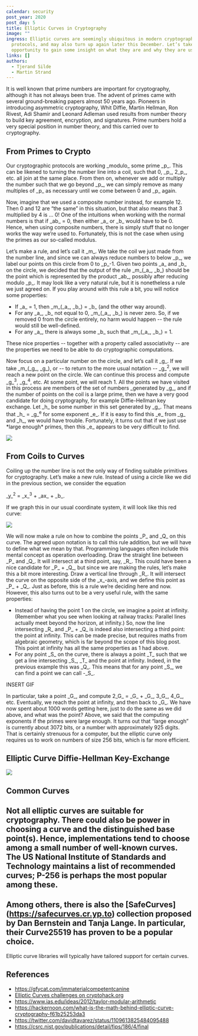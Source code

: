 ```yaml
---
calendar: security
post_year: 2020
post_day: 5
title: Elliptic Curves in Cryptography
image: ""
ingress: Elliptic curves are seemingly ubiquitous in modern cryptographic
  protocols, and may also turn up again later this December. Let’s take the
  opportunity to gain some insight on what they are and why they are used.
links: []
authors:
  - Tjerand Silde
  - Martin Strand
---
```

<!--StartFragment-->

It is well known that prime numbers are important for cryptography, although it has not always been true. The advent of primes came with several ground-breaking papers almost 50 years ago. Pioneers in introducing asymmetric cryptography, Whit Diffie, Martin Hellman, Ron Rivest, Adi Shamir and Leonard Adleman used results from number theory to build key agreement, encryption, and signatures. Prime numbers hold a very special position in number theory, and this carried over to cryptography.

## From Primes to Crypto

Our cryptographic protocols are working \_modulo\_ some prime \_p\_. This can be likened to turning the number line into a coil, such that 0, \_p\_, 2\_p\_, etc. all join at the same place. From then on, whenever we add or multiply the number such that we go beyond \_p\_, we can simply remove as many multiples of \_p\_ as necessary until we come between 0 and \_p\_ again.

Now, imagine that we used a composite number instead, for example 12. Then 0 and 12 are “the same” in this situation, but that also means that 3 multiplied by 4 is ... 0! One of the intuitions when working with the normal numbers is that if \_ab\_ = 0, then either \_a\_ or \_b\_ would have to be 0. Hence, when using composite numbers, there is simply stuff that no longer works the way we’re used to. Fortunately, this is not the case when using the primes as our so-called modulus.

Let’s make a rule, and let’s call it \_m\_. We take the coil we just made from the number line, and since we can always reduce numbers to below \_p\_, we label our points on this circle from 0 to \_p\_-1. Given two points \_a\_ and \_b\_ on the circle, we decided that the output of the rule \_m\_(\_a\_, \_b\_) should be the point which is represented by the product \_ab\_, possibly after reducing modulo \_p\_. It may look like a very natural rule, but it is nonetheless a rule we just agreed on. If you play around with this rule a bit, you will notice some properties:

* If \_a\_ = 1, then \_m\_(\_a\_, \_b\_) = \_b\_ (and the other way around).
* For any \_a\_, \_b\_ not equal to 0, \_m\_(\_a\_, \_b\_) is never zero. So, if we removed 0 from the circle entirely, no harm would happen -- the rule would still be well-defined.
* For any \_a\_, there is always some \_b\_ such that \_m\_(\_a\_, \_b\_) = 1.



These nice properties -- together with a property called associativity -- are the properties we need to be able to do cryptographic computations.

Now focus on a particular number on the circle, and let’s call it \_g\_. If we take \_m\_(\_g\_, \_g\_), or -- to return to the more usual notation -- \_g\_<sup>2</sup>, we will reach a new point on the circle. We can continue this process and compute \_g\_<sup>3</sup>, \_g\_<sup>4</sup>, etc. At some point, we will reach 1. All the points we have visited in this process are members of the set of numbers _generated by \_g\_, and if the number of points on the coil is a large prime, then we have a very good candidate for doing cryptography, for example Diffie-Hellman key exchange. Let \_h\_ be some number in this set generated by \_g\_. That means that \_h\_ = \_g\_<sup>e</sup> for some exponent \_e\_. If it is easy to find this \_e\_ from \_g\_ and \_h\_, we would have trouble. Fortunately, it turns out that if we just use \*large enough\* primes, then this \_e\_ appears to be very difficult to find.



![](https://lh5.googleusercontent.com/Hzr0-Km7K5zX4APfHFJdsCrjrPkiJzklm2uu2LqM_65QAuwJPbG0izxWvKu7iHBIC-4HLnF2kYHkl8-dXLyRIOxw17SaMwCVbnpkhIHutMEZZe40E_uJ-SmG69RKWhCxlg)

## From Coils to Curves

Coiling up the number line is not the only way of finding suitable primitives for cryptography. Let’s make a new rule. Instead of using a circle like we did in the previous section, we consider the equation



\_y\_<sup>2</sup> = \_x\_<sup>3</sup> + \_ax\_ + \_b\_.



If we graph this in our usual coordinate system, it will look like this red curve:

![](https://lh3.googleusercontent.com/pT2oDZYUzpVpjFxK-eXwnwCUb8u8midCmcTglc-UZOdTXvrPW1Dr1uxj0NdJgAlrwd36XRSQ6gtrP4ppEQpUcztUysmOu3snUnp26ihBPKz6VK9zB6c5CRxSDCZTGnmy1Q)



We will now make a rule on how to combine the points \_P\_ and \_Q\_ on this curve. The agreed upon notation is to call this rule addition, but we will have to define what we mean by that. Programming languages often include this mental concept as operation overloading. Draw the straight line between \_P\_ and \_Q\_. It will intersect at a third point, say, \_R\_. This could have been a nice candidate for \_P\_ + \_Q\_, but since we are making the rules, let’s make this a bit more interesting. Draw a vertical line through \_R\_. It will intersect the curve on the opposite side of the \_x\_-axis, and we define this point as \_P\_ + \_Q\_. Just as before, this is a rule we’re deciding here and now. However, this also turns out to be a very useful rule, with the same properties:



* Instead of having the point 1 on the circle, we imagine a point at infinity. (Remember what you see when looking at railway tracks: Parallel lines actually meet beyond the horizon, at infinity.) So, now the line intersecting \_R\_ and \_P\_ + \_Q\_ is indeed also intersecting a third point: the point at infinity. This can be made precise, but requires maths from algebraic geometry, which is far beyond the scope of this blog post. This point at infinity has all the same properties as 1 had above.
* For any point \_S\_ on the curve, there is always a point \_T\_ such that we get a line intersecting \_S\_, \_T\_ and the point at infinity. Indeed, in the previous example this was \_Q\_. This means that for any point \_S\_, we can find a point we can call -\_S\_.



INSERT GIF

In particular, take a point \_G\_, and compute 2\_G\_ = \_G\_ + \_G\_, 3\_G\_, 4\_G\_, etc. Eventually, we reach the point at infinity, and then back to \_G\_. We have now spent about 1000 words getting here, just to do the same as we did above, and what was the point? Above, we said that the computing exponents if the primes were large enough. It turns out that “large enough” is currently about 3072 bits, or a number with approximately 925 digits. That is certainly strenuous for a computer, but the elliptic curve only requires us to work on numbers of size 256 bits, which is far more efficient.

## Elliptic Curve Diffie-Hellman Key-Exchange



![](https://lh5.googleusercontent.com/6gfnHTxvtlNAOsBFmR3qQJK8QIiSWnssefhpW04J_JUEpZVhwc_gBDKh9IR6fkehJAXy8yfewo7I5uSZJNHVcqrOmakoJflIdaGCk-n6f3ojYynagqNNBnOawb1fm49P6Q)



## Common Curves

## Not all elliptic curves are suitable for cryptography. There could also be power in choosing a curve and the distinguished base point(s). Hence, implementations tend to choose among a small number of well-known curves. The US National Institute of Standards and Technology maintains a list of recommended curves; P-256 is perhaps the most popular among these. 

## Among others, there is also the \[SafeCurves](https://safecurves.cr.yp.to) collection proposed by Dan Bernstein and Tanja Lange. In particular, their Curve25519 has proven to be a popular choice.

Elliptic curve libraries will typically have tailored support for certain curves.

## References

* <https://gfycat.com/immaterialcompetentcanine>
* [Elliptic Curves challenges on cryptohack.org](https://cryptohack.org/challenges/ecc/)
* <https://www.ias.edu/ideas/2012/taylor-modular-arithmetic>
* <https://hackernoon.com/what-is-the-math-behind-elliptic-curve-cryptography-f61b25253da3> 
* <https://twitter.com/davidtavarez/status/1109613825484095488> 
* https://csrc.nist.gov/publications/detail/fips/186/4/final

<!--EndFragment-->
